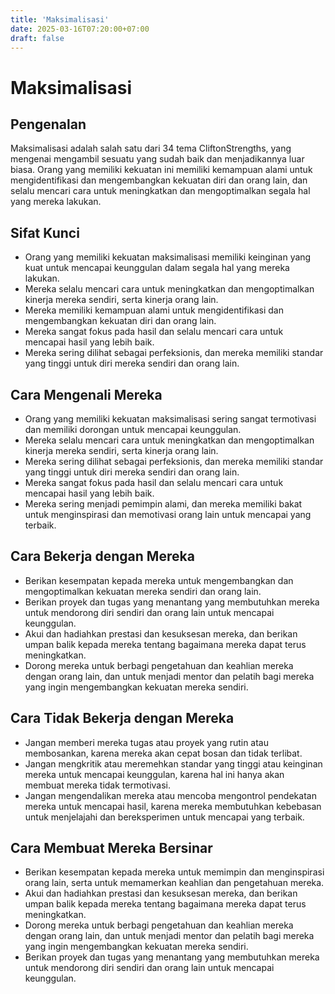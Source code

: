 ```yaml
---
title: 'Maksimalisasi'
date: 2025-03-16T07:20:00+07:00
draft: false
---
```


# Maksimalisasi

## Pengenalan

Maksimalisasi adalah salah satu dari 34 tema CliftonStrengths, yang mengenai mengambil sesuatu yang sudah baik dan menjadikannya luar biasa. Orang yang memiliki kekuatan ini memiliki kemampuan alami untuk mengidentifikasi dan mengembangkan kekuatan diri dan orang lain, dan selalu mencari cara untuk meningkatkan dan mengoptimalkan segala hal yang mereka lakukan.

## Sifat Kunci

- Orang yang memiliki kekuatan maksimalisasi memiliki keinginan yang kuat untuk mencapai keunggulan dalam segala hal yang mereka lakukan.
- Mereka selalu mencari cara untuk meningkatkan dan mengoptimalkan kinerja mereka sendiri, serta kinerja orang lain.
- Mereka memiliki kemampuan alami untuk mengidentifikasi dan mengembangkan kekuatan diri dan orang lain.
- Mereka sangat fokus pada hasil dan selalu mencari cara untuk mencapai hasil yang lebih baik.
- Mereka sering dilihat sebagai perfeksionis, dan mereka memiliki standar yang tinggi untuk diri mereka sendiri dan orang lain.

## Cara Mengenali Mereka

- Orang yang memiliki kekuatan maksimalisasi sering sangat termotivasi dan memiliki dorongan untuk mencapai keunggulan.
- Mereka selalu mencari cara untuk meningkatkan dan mengoptimalkan kinerja mereka sendiri, serta kinerja orang lain.
- Mereka sering dilihat sebagai perfeksionis, dan mereka memiliki standar yang tinggi untuk diri mereka sendiri dan orang lain.
- Mereka sangat fokus pada hasil dan selalu mencari cara untuk mencapai hasil yang lebih baik.
- Mereka sering menjadi pemimpin alami, dan mereka memiliki bakat untuk menginspirasi dan memotivasi orang lain untuk mencapai yang terbaik.

## Cara Bekerja dengan Mereka

- Berikan kesempatan kepada mereka untuk mengembangkan dan mengoptimalkan kekuatan mereka sendiri dan orang lain.
- Berikan proyek dan tugas yang menantang yang membutuhkan mereka untuk mendorong diri sendiri dan orang lain untuk mencapai keunggulan.
- Akui dan hadiahkan prestasi dan kesuksesan mereka, dan berikan umpan balik kepada mereka tentang bagaimana mereka dapat terus meningkatkan.
- Dorong mereka untuk berbagi pengetahuan dan keahlian mereka dengan orang lain, dan untuk menjadi mentor dan pelatih bagi mereka yang ingin mengembangkan kekuatan mereka sendiri.

## Cara Tidak Bekerja dengan Mereka

- Jangan memberi mereka tugas atau proyek yang rutin atau membosankan, karena mereka akan cepat bosan dan tidak terlibat.
- Jangan mengkritik atau meremehkan standar yang tinggi atau keinginan mereka untuk mencapai keunggulan, karena hal ini hanya akan membuat mereka tidak termotivasi.
- Jangan mengendalikan mereka atau mencoba mengontrol pendekatan mereka untuk mencapai hasil, karena mereka membutuhkan kebebasan untuk menjelajahi dan bereksperimen untuk mencapai yang terbaik.

## Cara Membuat Mereka Bersinar

- Berikan kesempatan kepada mereka untuk memimpin dan menginspirasi orang lain, serta untuk memamerkan keahlian dan pengetahuan mereka.
- Akui dan hadiahkan prestasi dan kesuksesan mereka, dan berikan umpan balik kepada mereka tentang bagaimana mereka dapat terus meningkatkan.
- Dorong mereka untuk berbagi pengetahuan dan keahlian mereka dengan orang lain, dan untuk menjadi mentor dan pelatih bagi mereka yang ingin mengembangkan kekuatan mereka sendiri.
- Berikan proyek dan tugas yang menantang yang membutuhkan mereka untuk mendorong diri sendiri dan orang lain untuk mencapai keunggulan.
